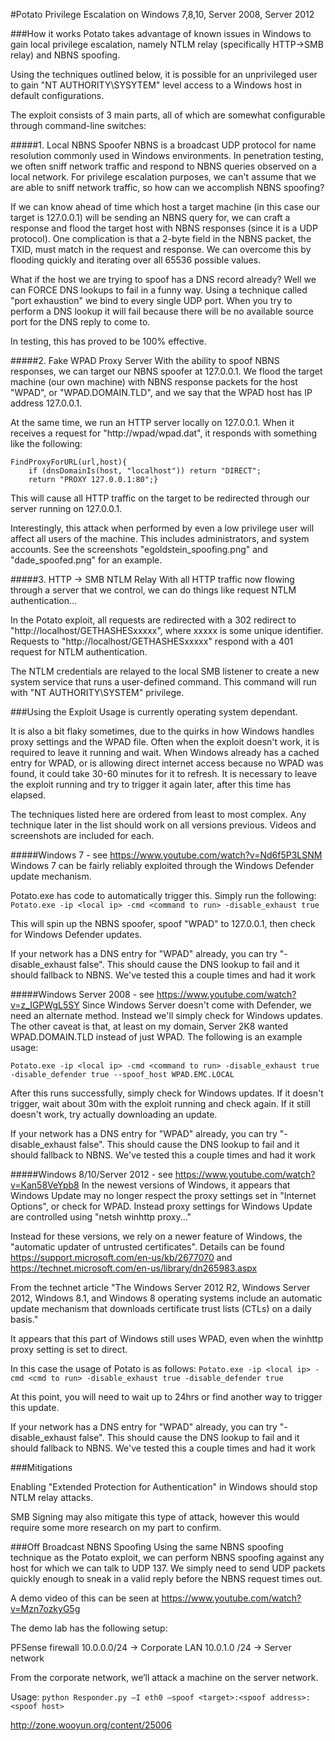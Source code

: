 #Potato
Privilege Escalation on Windows 7,8,10, Server 2008, Server 2012

###How it works
Potato takes advantage of known issues in Windows to gain local privilege escalation, namely NTLM relay (specifically HTTP->SMB relay) and NBNS spoofing.

Using the techniques outlined below, it is possible for an unprivileged user to gain "NT AUTHORITY\SYSYTEM" level access to a Windows host in default configurations.

The exploit consists of 3 main parts, all of which are somewhat configurable through command-line switches:

#####1. Local NBNS Spoofer
NBNS is a broadcast UDP protocol for name resolution commonly used in Windows environments. In penetration testing, we often sniff network traffic and respond to NBNS queries observed on a local network. For privilege escalation purposes, we can't assume that we are able to sniff network traffic, so how can we accomplish NBNS spoofing?

If we can know ahead of time which host a target machine (in this case our target is 127.0.0.1) will be sending an NBNS query for, we can craft a response and flood the target host with NBNS responses (since it is a UDP protocol). One complication is that a 2-byte field in the NBNS packet, the TXID, must match in the request and response. We can overcome this by flooding quickly and iterating over all 65536 possible values.

What if the host we are trying to spoof has a DNS record already? Well we can FORCE DNS lookups to fail in a funny way. Using a technique called "port exhaustion" we bind to every single UDP port. When you try to perform a DNS lookup it will fail because there will be no available source port for the DNS reply to come to.

In testing, this has proved to be 100% effective.

#####2. Fake WPAD Proxy Server
With the ability to spoof NBNS responses, we can target our NBNS spoofer at 127.0.0.1. We flood the target machine (our own machine) with NBNS response packets for the host "WPAD", or "WPAD.DOMAIN.TLD", and we say that the WPAD host has IP address 127.0.0.1.

At the same time, we run an HTTP server locally on 127.0.0.1. When it receives a request for "http://wpad/wpad.dat", it responds with something like the following:

```
FindProxyForURL(url,host){
	if (dnsDomainIs(host, "localhost")) return "DIRECT";
	return "PROXY 127.0.0.1:80";}
```

This will cause all HTTP traffic on the target to be redirected through our server running on 127.0.0.1.

Interestingly, this attack when performed by even a low privilege user will affect all users of the machine. This includes administrators, and system accounts. See the screenshots "egoldstein_spoofing.png" and "dade_spoofed.png" for an example. 

#####3. HTTP -> SMB NTLM Relay
With all HTTP traffic now flowing through a server that we control, we can do things like request NTLM authentication...

In the Potato exploit, all requests are redirected with a 302 redirect to "http://localhost/GETHASHESxxxxx", where xxxxx is some unique identifier. Requests to "http://localhost/GETHASHESxxxxx" respond with a 401 request for NTLM authentication.

The NTLM credentials are relayed to the local SMB listener to create a new system service that runs a user-defined command. This command will run with "NT AUTHORITY\SYSTEM" privilege.


###Using the Exploit
Usage is currently operating system dependant.

It is also a bit flaky sometimes, due to the quirks in how Windows handles proxy settings and the WPAD file. Often when the exploit doesn't work, it is required to leave it running and wait. When Windows already has a cached entry for WPAD, or is allowing direct internet access because no WPAD was found, it could take 30-60 minutes for it to refresh. It is necessary to leave the exploit running and try to trigger it again later, after this time has elapsed.

The techniques listed here are ordered from least to most complex. Any technique later in the list should work on all versions previous. Videos and screenshots are included for each.

#####Windows 7 - see https://www.youtube.com/watch?v=Nd6f5P3LSNM
Windows 7 can be fairly reliably exploited through the Windows Defender update mechanism.

Potato.exe has code to automatically trigger this. Simply run the following:
```Potato.exe -ip <local ip> -cmd <command to run> -disable_exhaust true```

This will spin up the NBNS spoofer, spoof "WPAD" to 127.0.0.1, then check for Windows Defender updates.

If your network has a DNS entry for "WPAD" already, you can try "-disable_exhaust false". This should cause the DNS lookup to fail and it should fallback to NBNS. We've tested this a couple times and had it work

#####Windows Server 2008 - see https://www.youtube.com/watch?v=z_IGPWgL5SY
Since Windows Server doesn't come with Defender, we need an alternate method. Instead we'll simply check for Windows updates. The other caveat is that, at least on my domain, Server 2K8 wanted WPAD.DOMAIN.TLD instead of just WPAD. The following is an example usage:

```Potato.exe -ip <local ip> -cmd <command to run> -disable_exhaust true -disable_defender true --spoof_host WPAD.EMC.LOCAL```

After this runs successfully, simply check for Windows updates. If it doesn't trigger, wait about 30m with the exploit running and check again. If it still doesn't work, try actually downloading an update.

If your network has a DNS entry for "WPAD" already, you can try "-disable_exhaust false". This should cause the DNS lookup to fail and it should fallback to NBNS. We've tested this a couple times and had it work

#####Windows 8/10/Server 2012 - see https://www.youtube.com/watch?v=Kan58VeYpb8
In the newest versions of Windows, it appears that Windows Update may no longer respect the proxy settings set in "Internet Options", or check for WPAD. Instead proxy settings for Windows Update are controlled using "netsh winhttp proxy..."

Instead for these versions, we rely on a newer feature of Windows, the "automatic updater of untrusted certificates". Details can be found https://support.microsoft.com/en-us/kb/2677070 and https://technet.microsoft.com/en-us/library/dn265983.aspx

From the technet article "The Windows Server 2012 R2, Windows Server 2012, Windows 8.1, and Windows 8 operating systems include an automatic update mechanism that downloads certificate trust lists (CTLs) on a daily basis."

It appears that this part of Windows still uses WPAD, even when the winhttp proxy setting is set to direct.

In this case the usage of Potato is as follows:
```Potato.exe -ip <local ip> -cmd <cmd to run> -disable_exhaust true -disable_defender true```

At this point, you will need to wait up to 24hrs or find another way to trigger this update.

If your network has a DNS entry for "WPAD" already, you can try "-disable_exhaust false". This should cause the DNS lookup to fail and it should fallback to NBNS. We've tested this a couple times and had it work

###Mitigations

Enabling "Extended Protection for Authentication" in Windows should stop NTLM relay attacks. 

SMB Signing may also mitigate this type of attack, however this would require some more research on my part to confirm.

###Off Broadcast NBNS Spoofing
Using the same NBNS spoofing technique as the Potato exploit, we can perform NBNS spoofing against any host for which we can talk to UDP 137. We simply need to send UDP packets quickly enough to sneak in a valid reply before the NBNS request times out.

A demo video of this can be seen at https://www.youtube.com/watch?v=Mzn7ozkyG5g

The demo lab has the following setup:

PFSense firewall
10.0.0.0/24 -> Corporate LAN
10.0.1.0 /24 -> Server network

From the corporate network, we’ll attack a machine on the server network.

Usage: ```python Responder.py –I eth0 –spoof <target>:<spoof address>:<spoof host>```


http://zone.wooyun.org/content/25006
